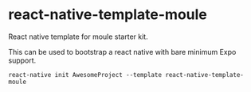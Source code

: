 # react-native-template-moule
React native template for moule starter kit.

This can be used to bootstrap a react native with bare minimum Expo support. 

```
react-native init AwesomeProject --template react-native-template-moule
```
